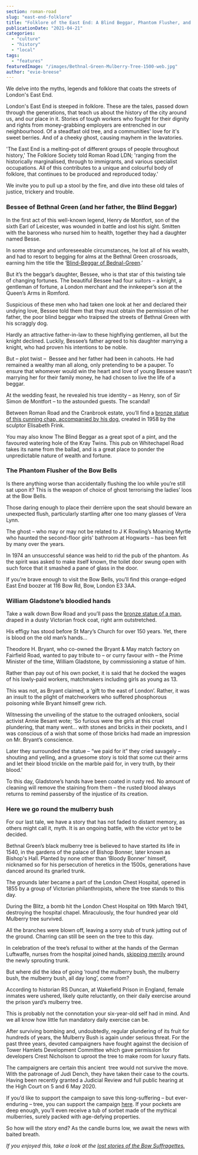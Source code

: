 ```yaml
---
section: roman-road
slug: "east-end-folklore"
title: "Folklore of the East End: A Blind Beggar, Phantom Flusher, and miraculous  Mulberry Bush"
publicationDate: "2021-04-21"
categories: 
  - "culture"
  - "history"
  - "local"
tags: 
  - "features"
featuredImage: "/images/Bethnal-Green-Mulberry-Tree-1500-web.jpg"
author: "evie-breese"
---
```


We delve into the myths, legends and folklore that coats the streets of London's East End.

London's East End is steeped in folklore. These are the tales, passed down through the generations, that teach us about the history of the city around us, and our place in it. Stories of tough workers who fought for their dignity and rights from money-grabbing employers are entrenched in our neighbourhood. Of a steadfast old tree, and a communities' love for it's sweet berries. And of a cheeky ghost, causing mayhem in the lavatories.

'The East End is a melting-pot of different groups of people throughout history,' The Folklore Society told Roman Road LDN; 'ranging from the historically marginalised, through to immigrants, and various specialist occupations. All of this contributes to a unique and colourful body of folklore, that continues to be produced and reproduced today.'

We invite you to pull up a stool by the fire, and dive into these old tales of justice, trickery and trouble.

### Bessee of Bethnal Green (and her father, the Blind Beggar)

In the first act of this well-known legend, Henry de Montfort, son of the sixth Earl of Leicester, was wounded in battle and lost his sight. Smitten with the baroness who nursed him to health, together they had a daughter named Besse. 

In some strange and unforeseeable circumstances, he lost all of his wealth, and had to resort to begging for alms at the Bethnal Green crossroads, earning him the title the ‘[Blind-Beggar of Bednal-Green](https://www.amazon.com/Blind-Beggar-Bednal-Green-Norfolk-Publickly-Servants/dp/0267375239).’

But it’s the beggar’s daughter, Bessee, who is that star of this twisting tale of changing fortunes. The beautiful Bessee had four suitors – a knight, a gentleman of fortune, a London merchant and the innkeeper’s son at the Queen’s Arms in Romford. 

Suspicious of these men who had taken one look at her and declared their undying love, Bessee told them that they must obtain the permission of her father, the poor blind beggar who traipsed the streets of Bethnal Green with his scraggly dog. 

Hardly an attractive father-in-law to these highflying gentlemen, all but the knight declined. Luckily, Bessee’s father agreed to his daughter marrying a knight, who had proven his intentions to be noble. 

But – plot twist –  Bessee and her father had been in cahoots. He had remained a wealthy man all along, only pretending to be a pauper. To ensure that whomever would win the heart and love of young Bessee wasn’t marrying her for their family money, he had chosen to live the life of a beggar.

At the wedding feast, he revealed his true identity – as Henry, son of Sir Simon de Montfort – to the astounded guests. The scandal!

Between Roman Road and the Cranbrook estate, you’ll find a [bronze statue of this cunning chap, accompanied by his dog](https://romanroadlondon.com/public-art-tour-bow-globe-town/), created in 1958 by the sculptor Elisabeth Frink. 

You may also know The Blind Beggar as a great spot of a pint, and the favoured watering hole of the Kray Twins. This pub on Whitechapel Road takes its name from the ballad, and is a great place to ponder the unpredictable nature of wealth and fortune. 

### The Phantom Flusher of the Bow Bells

Is there anything worse than accidentally flushing the loo while you’re still sat upon it? This is the weapon of choice of ghost terrorising the ladies’ loos at the Bow Bells. 

Those daring enough to place their derrière upon the seat should beware an unexpected flush, particularly startling after one too many glasses of Vera Lynn.

The ghost – who may or may not be related to J K Rowling’s Moaning Myrtle who haunted the second-floor girls' bathroom at Hogwarts – has been felt by many over the years. 

In 1974 an unsuccessful séance was held to rid the pub of the phantom. As the spirit was asked to make itself known, the toilet door swung open with such force that it smashed a pane of glass in the door.

If you’re brave enough to visit the Bow Bells, you’ll find this orange-edged East End boozer at 116 Bow Rd, Bow, London E3 3AA. 

### William Gladstone’s bloodied hands

Take a walk down Bow Road and you’ll pass the [bronze statue of a man](https://romanroadlondon.com/red-hands-william-gladstone-statue/), draped in a dusty Victorian frock coat, right arm outstretched. 

His effigy has stood before St Mary’s Church for over 150 years. Yet, there is blood on the old man’s hands…

Theodore H. Bryant, who co-owned the Bryant & May match factory on Fairfield Road, wanted to pay tribute to – or curry favour with – the Prime Minister of the time, William Gladstone, by commissioning a statue of him.

Rather than pay out of his own pocket, it is said that he docked the wages of his lowly-paid workers, matchmakers including girls as young as 13.

This was not, as Bryant claimed, a ‘gift to the east of London’. Rather, it was an insult to the plight of matchworkers who suffered phosphorous poisoning while Bryant himself grew rich. 

Witnessing the unveiling of the statue to the outraged onlookers, social activist Annie Besant wote; ‘So furious were the girls at this cruel plundering, that many went... with stones and bricks in their pockets, and I was conscious of a wish that some of those bricks had made an impression on Mr. Bryant’s conscience.

Later they surrounded the statue – “we paid for it” they cried savagely – shouting and yelling, and a gruesome story is told that some cut their arms and let their blood trickle on the marble paid for, in very truth, by their blood.’ 

To this day, Gladstone’s hands have been coated in rusty red. No amount of cleaning will remove the staining from them – the rusted blood always returns to remind passersby of the injustice of its creation.

### Here we go round the mulberry bush

For our last tale, we have a story that has not faded to distant memory, as others might call it, myth. It is an ongoing battle, with the victor yet to be decided. 

Bethnal Green’s black mulberry tree is believed to have started its life in 1540, in the gardens of the palace of Bishop Bonner, later known as Bishop's Hall. Planted by none other than ‘Bloody Bonner’ himself, nicknamed so for his persecution of heretics in the 1500s, generations have danced around its gnarled trunk. 

The grounds later became a part of the London Chest Hospital, opened in 1855 by a group of Victorian philanthropists, where the tree stands to this day. 

During the Blitz, a bomb hit the London Chest Hospital on 19th March 1941, destroying the hospital chapel. Miraculously, the four hundred year old Mulberry tree survived.

All the branches were blown off, leaving a sorry stub of trunk jutting out of the ground. Charring can still be seen on the tree to this day. 

In celebration of the tree’s refusal to wither at the hands of the German Luftwaffe, nurses from the hospital joined hands, [skipping merrily](https://spitalfieldslife.com/2019/03/21/hope-for-the-bethnal-green-mulberry/) around the newly sprouting trunk. 

But where did the idea of going ‘round the mulberry bush, the mulberry bush, the mulberry bush, all day long’, come from? 

According to historian RS Duncan, at Wakefield Prison in England, female inmates were ushered, likely quite reluctantly, on their daily exercise around the prison yard’s mulberry tree.

This is probably not the connotation your six-year-old self had in mind. And we all know how little fun mandatory daily exercise can be. 

After surviving bombing and, undoubtedly, regular plundering of its fruit for hundreds of years, the Mulberry Bush is again under serious threat. For the past three years, devoted campaigners have fought against the decision of Tower Hamlets Development Committee which gave permission for developers Crest Nicholson to uproot the tree to make room for luxury flats. 

The campaigners are certain this ancient  tree would not survive the move. With the patronage of Judi Dench, they have taken their case to the courts. Having been recently granted a Judicial Review and full public hearing at the High Court on 5 and 6 May 2020. 

If you’d like to support the campaign to save this long-suffering – but ever-enduring – tree, you can support the campaign [here](https://www.crowdjustice.com/case/save-the-bethnal-green-mulberry/). If your pockets are deep enough, you’ll even receive a tub of sorbet made of the mythical mulberries, surely packed with age-defying properties.

So how will the story end? As the candle burns low, we await the news with baited breath.

_If you enjoyed this, take a look at the [lost stories of the Bow Suffragettes.](https://romanroadlondon.com/bow-suffragettes-lost-stories/)_
